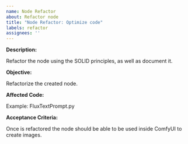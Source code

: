 ```yaml
---
name: Node Refactor
about: Refactor node
title: "Node Refactor: Optimize code"
labels: refactor
assignees: ''
---
```


**Description:**

Refactor the node using the SOLID principles, as well as document it.

**Objective:**

Refactorize the  created node.

**Affected Code:**

Example: FluxTextPrompt.py

**Acceptance Criteria:**

Once is refactored the node should be able to be used inside ComfyUI to create images.
